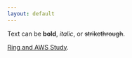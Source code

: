```yaml
---
layout: default
---
```


Text can be **bold**, _italic_, or ~~strikethrough~~.

[Ring and AWS Study](./ring_study).

